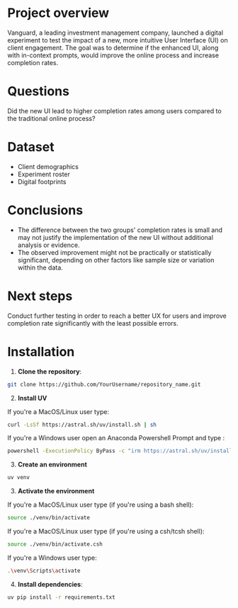 # Project overview

Vanguard, a leading investment management company, launched a digital experiment to test the impact of a new, more intuitive User Interface (UI) on client engagement. The goal was to determine if the enhanced UI, along with in-context prompts, would improve the online process and increase completion rates.

# Questions

Did the new UI lead to higher completion rates among users compared to the traditional online process?

# Dataset

- Client demographics
- Experiment roster
- Digital footprints

# Conclusions

- The difference between the two groups' completion rates is small and may not justify the implementation of the new UI without additional analysis or evidence.
- The observed improvement might not be practically or statistically significant, depending on other factors like sample size or variation within the data.

# Next steps

Conduct further testing in order to reach a better UX for users and improve completion rate significantly with the least possible errors.

# Installation

1. **Clone the repository**:

```bash
git clone https://github.com/YourUsername/repository_name.git
```

2. **Install UV**

If you're a MacOS/Linux user type:

```bash
curl -LsSf https://astral.sh/uv/install.sh | sh
```

If you're a Windows user open an Anaconda Powershell Prompt and type :

```bash
powershell -ExecutionPolicy ByPass -c "irm https://astral.sh/uv/install.ps1 | iex"
```

3. **Create an environment**

```bash
uv venv
```

3. **Activate the environment**

If you're a MacOS/Linux user type (if you're using a bash shell):

```bash
source ./venv/bin/activate
```

If you're a MacOS/Linux user type (if you're using a csh/tcsh shell):

```bash
source ./venv/bin/activate.csh
```

If you're a Windows user type:

```bash
.\venv\Scripts\activate
```

4. **Install dependencies**:

```bash
uv pip install -r requirements.txt
```
